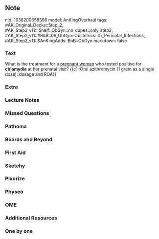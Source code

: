 ## Note
nid: 1636200658596
model: AnKingOverhaul
tags: #AK_Original_Decks::Step_2, #AK_Step2_v11::!Shelf::ObGyn::no_dupes::only_step2, #AK_Step2_v11::#B&B::06_ObGyn::Obstetrics::07_Perinatal_Infections, #AK_Step2_v11::$AnKingAdds::BnB::ObGyn
markdown: false

### Text
What is the treatment for a <u>pregnant woman</u> who tested
positive for <b>chlamydia</b> at her prenatal visit? {{c1::Oral
azithromycin (1 gram as a single dose)::dosage and ROA}}

### Extra


### Lecture Notes


### Missed Questions


### Pathoma


### Boards and Beyond


### First Aid


### Sketchy


### Pixorize


### Physeo


### OME


### Additional Resources


### One by one

